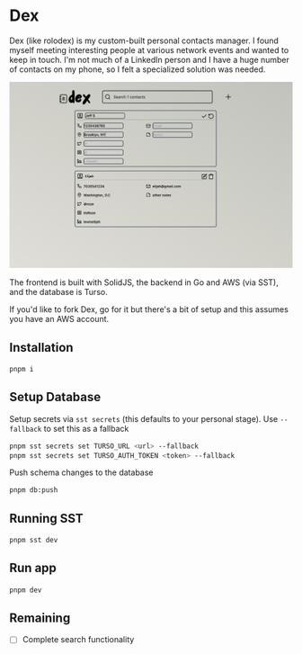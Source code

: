 # Dex

Dex (like rolodex) is my custom-built personal contacts manager. I found myself meeting interesting people at various network events and wanted to keep in touch. I'm not much of a LinkedIn person and I have a huge number of contacts on my phone, so I felt a specialized solution was needed.

![Dex on desktop](screenshot.png)

The frontend is built with SolidJS, the backend in Go and AWS (via SST), and the database is Turso.

If you'd like to fork Dex, go for it but there's a bit of setup and this assumes you have an AWS account.

## Installation

```bash
pnpm i
```

## Setup Database

Setup secrets via `sst secrets` (this defaults to your personal stage). Use `--fallback` to set this as a fallback

```bash
pnpm sst secrets set TURSO_URL <url> --fallback
pnpm sst secrets set TURSO_AUTH_TOKEN <token> --fallback
```

Push schema changes to the database

```bash
pnpm db:push
```

## Running SST

```bash
pnpm sst dev
```

## Run app

```bash
pnpm dev
```

## Remaining

- [ ] Complete search functionality
